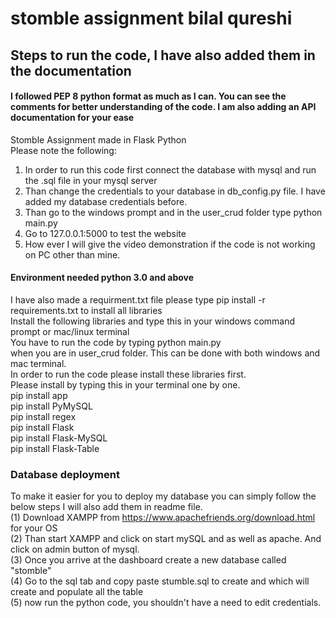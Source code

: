 # stomble assignment bilal qureshi <br/>
 ## Steps to run the code,  I have also added them in the documentation <br/>
 
 #### I followed PEP 8 python format as much as I can. You can see the comments for better understanding of the code. I am also adding an API documentation for your ease
Stomble Assignment made in Flask Python <br/>
Please note the following: <br/>
1. In order to run this code first connect the database with mysql and run the .sql file in your mysql server<br/>
2. Than change the credentials to your database in db_config.py file. I have added my database credentials before. <br/>
3. Than go to the windows prompt and in the user_crud folder type python main.py <br/>
4. Go to 127.0.0.1:5000 to test the website <br/>
5. How ever I will give the video demonstration if the code is not working on PC other than mine.<br/>


#### Environment needed python 3.0 and above
I have also made a requirment.txt file please type  pip install -r requirements.txt  to install all libraries <br/>
Install the following libraries and type this in your windows command prompt or mac/linux terminal <br/>
You have to run the code by typing python main.py <br/>
when you are in user_crud folder. This can be done with both windows and mac terminal. <br/>
In order to run the code please install these libraries first. <br/>
Please install by typing this in your terminal one by one. <br/>
pip install app <br/>
pip install PyMySQL <br/>
pip install regex <br/>
pip install Flask <br/>
pip install Flask-MySQL <br/>
pip install Flask-Table <br/>

### Database deployment
To make it easier for you to deploy my database you can simply follow the below steps I will also add them in readme file. <br/>
(1) Download XAMPP from https://www.apachefriends.org/download.html  for your OS <br/>
(2) Than start XAMPP and click on start mySQL and as well as apache. And click on admin button of mysql. <br/>
(3) Once you arrive at the dashboard create a new database called "stomble" <br/>
(4) Go to the sql tab and copy paste stumble.sql to create and which will create and populate all the table <br/>
(5) now run the python code, you shouldn't have a need to edit credentials. <br/>
